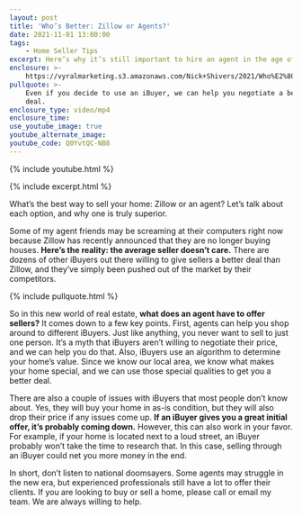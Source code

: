 ```yaml
---
layout: post
title: 'Who’s Better: Zillow or Agents?'
date: 2021-11-01 13:00:00
tags:
    - Home Seller Tips
excerpt: Here’s why it’s still important to hire an agent in the age of iBuyers.
enclosure: >-
    https://vyralmarketing.s3.amazonaws.com/Nick+Shivers/2021/Who%E2%80%99s+Better_+iBuyers+or+Agents_.mp4
pullquote: >-
    Even if you decide to use an iBuyer, we can help you negotiate a better
    deal.
enclosure_type: video/mp4
enclosure_time:
use_youtube_image: true
youtube_alternate_image:
youtube_code: Q0YvtQC-NB8
---
```

{% include youtube.html %}

{% include excerpt.html %}

What’s the best way to sell your home: Zillow or an agent? Let’s talk about each option, and why one is truly superior.&nbsp;

Some of my agent friends may be screaming at their computers right now because Zillow has recently announced that they are no longer buying houses. **Here’s the reality: the average seller doesn’t care.** There are dozens of other iBuyers out there willing to give sellers a better deal than Zillow, and they’ve simply been pushed out of the market by their competitors.

{% include pullquote.html %}

So in this new world of real estate, **what does an agent have to offer sellers?** It comes down to a few key points. First, agents can help you shop around to different iBuyers. Just like anything, you never want to sell to just one person. It’s a myth that iBuyers aren’t willing to negotiate their price, and we can help you do that. Also, iBuyers use an algorithm to determine your home’s value. Since we know our local area, we know what makes your home special, and we can use those special qualities to get you a better deal.&nbsp;

There are also a couple of issues with iBuyers that most people don’t know about. Yes, they will buy your home in as-is condition, but they will also drop their price if any issues come up. **If an iBuyer gives you a great initial offer, it’s probably coming down.** However, this can also work in your favor. For example, if your home is located next to a loud street, an iBuyer probably won’t take the time to research that. In this case, selling through an iBuyer could net you more money in the end. &nbsp;&nbsp;

In short, don’t listen to national doomsayers. Some agents may struggle in the new era, but experienced professionals still have a lot to offer their clients. If you are looking to buy or sell a home, please call or email my team. We are always willing to help.

&nbsp;
